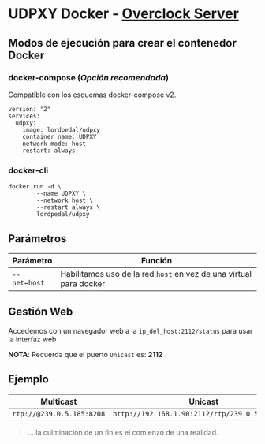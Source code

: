 # UDPXY Docker - [Overclock Server](https://lordpedal.github.io)

## Modos de ejecución para crear el contenedor Docker

### docker-compose (*Opción recomendada*)

Compatible con los esquemas docker-compose v2.

```
version: "2"
services:
  udpxy:
    image: lordpedal/udpxy
    container_name: UDPXY
    network_mode: host
    restart: always
```

### docker-cli

```
docker run -d \
        --name UDPXY \
        --network host \
        --restart always \
        lordpedal/udpxy
```

## Parámetros

| Parámetro | Función |
| ------ | ------ |
| ``--net=host`` | Habilitamos uso de la red ``host`` en vez de una virtual para docker |

## Gestión Web

Accedemos con un navegador web a la ``ip_del_host:2112/status`` para usar la interfaz web

**NOTA**: Recuerda que el puerto `Unicast` es: **2112**

## Ejemplo

| Multicast | Unicast |
| ------ | ------ |
| `rtp://@239.0.5.185:8208` | `http://192.168.1.90:2112/rtp/239.0.5.185:8208` |

> ... la culminación de un fin es el comienzo de una realidad.
